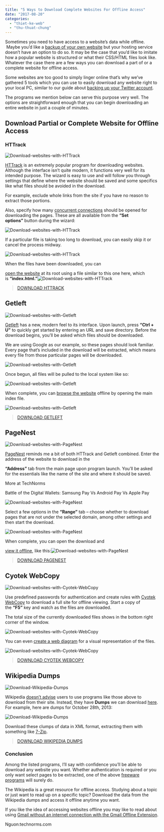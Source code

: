 ```yaml
---
title: "5 Ways to Download Complete Websites For Offline Access"
date: "2017-08-20"
categories: 
  - "thiet-ke-web"
  - "thu-thuat-chung"
---
```


Sometimes you need to have access to a website’s data while offline.  Maybe you’d like a [backup of your own website](https://www.technorms.com/4806/take-online-snapshot-of-any-page-with-backupurl "Easily create a Cached copy of any Webpage with BackupURL") but your hosting service doesn’t have an option to do so. It may be the case that you’d like to imitate how a popular website is structured or what their CSS/HTML files look like. Whatever the case there are a few ways you can download a part of or a complete website for offline access.

Some websites are too good to simply linger online that’s why we’ve gathered 5 tools which you can use to easily download any website right to your local PC, similar to our guide about [backing up your Twitter account](https://www.technorms.com/16014/backup-twitter-archive-downloading-computer "Backup Your Twitter Archive By Downloading It to Your Computer").

The programs we mention below can serve this purpose very well. The options are straightforward enough that you can begin downloading an entire website in just a couple of minutes.

## Download Partial or Complete Website for Offline Access

### HTTrack

![Download-websites-with-HTTrack](/assets/images/image1198.png "Download websites with HTTrack")

[HTTrack](http://www.httrack.com/ "Learn more about HTTrack") is an extremely popular program for downloading websites. Although the interface isn’t quite modern, it functions very well for its intended purpose. The wizard is easy to use and will follow you through settings that define where the website should be saved and some specifics like what files should be avoided in the download.

For example, exclude whole links from the site if you have no reason to extract those portions.

Also, specify how many [concurrent connections](https://www.technorms.com/24822/disable-max-limit-set-simultaneous-network-connections "Disable the Max Limit Set on Simultaneous Network Connections") should be opened for downloading the pages. These are all available from the **“Set options”** button during the wizard:

![Download-websites-with-HTTrack](/assets/images/sshot-1412.png "Download websites with HTTrack")

If a particular file is taking too long to download, you can easily skip it or cancel the process midway.

![Download-websites-with-HTTrack](/assets/images/sshot-470.png "Download websites with HTTrack")

When the files have been downloaded, you can

[open the website](https://www.technorms.com/8028/automatically-open-sites-in-incognito-mode-chrome "Want to Open Specific Sites in Incognito by Default? Ghost Incognito Can Hel") at its root using a file similar to this one here, which is **“index.html.”**![Download-websites-with-HTTrack](/assets/images/sshot-1179.png "Download websites with HTTrack")

> [DOWNLOAD HTTRACK](http://www.httrack.com/page/2/en/index.html "Download HTTrack")

## Getleft

![Download-websites-with-Getleft](/assets/images/sshot-2101.png "Download websites with Getleft")

[Getleft](http://sourceforge.net/projects/getleftdown/ "Learn more about Getleft") has a new, modern feel to its interface. Upon launch, press **“Ctrl + U”** to quickly get started by entering an URL and save directory. Before the download begins, you’ll be asked which files should be downloaded.

We are using Google as our example, so these pages should look familiar. Every page that’s included in the download will be extracted, which means every file from those particular pages will be downloaded.

![Download-websites-with-Getleft](/assets/images/sshot-385.png "Download websites with Getleft")

Once begun, all files will be pulled to the local system like so:

![Download-websites-with-Getleft](/assets/images/sshot-564.png "Download websites with Getleft")

When complete, you can [browse the website](https://www.technorms.com/1113/keyboard-navigation-lets-you-easily-browse-webpages-in-chrome-with-keyboard "Keyboard Navigation Lets You Easily Browse Webpages In Chrome With Keyboard") offline by opening the main index file.

![Download-websites-with-Getleft](/assets/images/sshot-653.png "Download websites with Getleft")

> [DOWNLOAD GETLEFT](http://sourceforge.net/projects/getleftdown/ "Download Getleft")

## PageNest

![Download-websites-with-PageNest](/assets/images/sshot-922.png "Download websites with PageNest")

[PageNest](http://pagenest.com/index.html "Learn more about PageNest") reminds me a bit of both HTTrack and Getleft combined. Enter the address of the website to download in the

**“Address”** tab from the main page upon program launch. You’ll be asked for the essentials like the name of the site and where it should be saved.

More at TechNorms

Battle of the Digital Wallets: Samsung Pay Vs Android Pay Vs Apple Pay

![Download-websites-with-PageNest](/assets/images/sshot-743.png "Download websites with PageNest")

Select a few options in the **“Range”** tab – choose whether to download pages that are not under the selected domain, among other settings and then start the download.

![Download-websites-with-PageNest](/assets/images/sshot-1180.png "Download websites with PageNest")

When complete, you can open the download and

[view it offline](https://www.technorms.com/5697/google-docs-calendar-offline "Google Enables Offline Mode for Google Docs and Calendar, Here’s How It Works"), like this:![Download-websites-with-PageNest](/assets/images/sshot-1218.png "Download websites with PageNest")

> [DOWNLOAD PAGENEST](http://pagenest.com/download.html "Download PageNest")

## Cyotek WebCopy

![Download-websites-with-Cyotek-WebCopy](/assets/images/sshot-1611.png "Download websites with Cyotek WebCopy")

Use predefined passwords for authentication and create rules with [Cyotek WebCopy](http://cyotek.com/cyotek-webcopy "Learn more about Cyotek WebCopy") to download a full site for offline viewing. Start a copy of the **“F5”** key and watch as the files are downloaded.

The total size of the currently downloaded files shows in the bottom right corner of the window.

![Download-websites-with-Cyotek-WebCopy](/assets/images/sshot-1513.png "Download websites with Cyotek WebCopy")

You can even [create a web diagram](https://www.technorms.com/13530/26-free-online-tools-creating-diagrams-charts "25+ Free Online Tools for Creating Diagrams, Processes and Charts") for a visual representation of the files.

![Download-websites-with-Cyotek-WebCopy](/assets/images/image1199.png "Download websites with Cyotek WebCopy")

> [DOWNLOAD CYOTEK WEBCOPY](http://cyotek.com/cyotek-webcopy "Download Cyotek WebCopy")

## Wikipedia Dumps

![Download-Wikipedia-Dumps](/assets/images/image1200.png "Download Wikipedia Dumps")

Wikipedia [doesn’t advise](http://en.wikipedia.org/wiki/Wikipedia:Database_download#Please_do_not_use_a_web_crawler "Wikipedia: Please do not use a web crawler") users to use programs like those above to download from their site. Instead, they have **Dumps** we can download [here](http://dumps.wikimedia.org/ "Download Wikipedia dumps"). For example, here are dumps for October 28th, 2013:

![Download-Wikipedia-Dumps](/assets/images/image1201.png "Download Wikipedia Dumps")

Download these clumps of data in XML format, extracting them with something like [7-Zip](https://www.technorms.com/25742/extract-combine-compress-split-archive-files-7zip "Extract, Combine, Compress and Split Various Archive Files Using 7-Zip").

> [DOWNLOAD WIKIPEDIA DUMPS](http://dumps.wikimedia.org/ "Download Wikipedia Dumps")

### Conclusion

Among the listed programs, I’ll say with confidence you’ll be able to download any website you want. Whether authentication is required or you only want select pages to be extracted, one of the above [freeware programs](https://www.technorms.com/505/top-15-of-the-best-free-software-download-websites "The Top 15 Free Software Download Websites On The Web") will surely do.

The Wikipedia is a great resource for offline access. Studying about a topic or just want to read up on a specific topic? Download the data from the Wikipedia dumps and access it offline anytime you want.

If you like the idea of accessing websites offline you may like to read about using [Gmail without an internet connection with the Gmail Offline Extension](https://www.technorms.com/28909/use-gmail-offline-chrome).

Nguon:technorms.com
